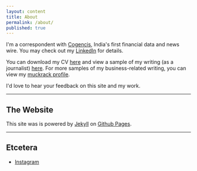 ```yaml
---
layout: content
title: About
permalink: /about/
published: true
---
```

I'm a correspondent with [Cogencis](http://cogencis.com), India's first financial data and news wire. You may check out my <a href="https://in.linkedin.com/in/surajsharma21" data-network="LinkedIn" data-proofer-ignore>LinkedIn</a> for details. 

You can download my CV [here](https://drive.google.com/file/d/0B_HwcsMkhATmZnlic2ZzbmEzY1k/view?usp=sharing) and view a sample of my writing (as a journalist) [here](https://drive.google.com/file/d/0B_HwcsMkhATmZ1l4V29NdXdIRmc/view?usp=sharing). For more samples of my business-related writing, you can view my [muckrack profile](muckrack.com/surajsharma).

I'd love to hear your feedback on this site and my work.

----

## The Website
This site was is powered by [Jekyll](https://jekyllrb.com) on [Github Pages](https://pages.github.com).

----

## Etcetera

- [Instagram](https://www.instagram.com/surajbegins)
